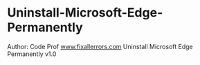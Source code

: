 # Uninstall-Microsoft-Edge-Permanently
Author: Code Prof
www.fixallerrors.com
Uninstall Microsoft Edge Permanently v1.0

